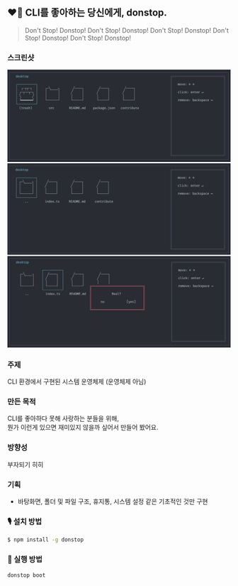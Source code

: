 ## ❤️‍🔥 CLI를 좋아하는 당신에게, donstop.

> Don't Stop! Donstop! Don't Stop! Donstop! Don't Stop! Donstop! Don't Stop! Donstop! Don't Stop! Donstop!

### 스크린샷

![flow_1](./images/flow-1.png)
![flow_2](./images/flow-2.png)
![flow_3](./images/flow-3.png)

### 주제

CLI 환경에서 구현된 시스템 운영체제 (운영체제 아님)

### 만든 목적

CLI를 좋아하다 못해 사랑하는 분들을 위해,<br />
뭔가 이런게 있으면 재미있지 않을까 싶어서 만들어 봤어요.

### 방향성

부자되기 히히

### 기획

- 바탕화면, 폴더 및 파일 구조, 휴지통, 시스템 설정 같은 기초적인 것만 구현

### 🎙️ 설치 방법

```bash
$ npm install -g donstop
```

### 📸 실행 방법

```bash
donstop boot
```

